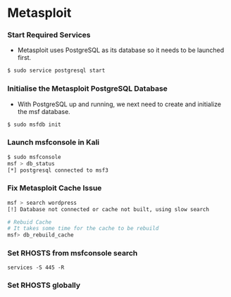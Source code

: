 # Metasploit

### Start Required Services <a href="#start-required-services" id="start-required-services"></a>

* Metasploit uses PostgreSQL as its database so it needs to be launched first.

```bash
$ sudo service postgresql start
```

### Initialise the Metasploit PostgreSQL Database <a href="#initialise-the-metasploit-postgresql-database" id="initialise-the-metasploit-postgresql-database"></a>

* With PostgreSQL up and running, we next need to create and initialize the msf database.

```bash
$ sudo msfdb init
```

### Launch msfconsole in Kali <a href="#launch-msfconsole-in-kali" id="launch-msfconsole-in-kali"></a>

```bash
$ sudo msfconsole
msf > db_status
[*] postgresql connected to msf3
```

### Fix Metasploit Cache Issue <a href="#fix-metasploit-cache-issue" id="fix-metasploit-cache-issue"></a>

```bash
msf > search wordpress
[!] Database not connected or cache not built, using slow search

# Rebuid Cache
# It takes some time for the cache to be rebuild
msf> db_rebuild_cache
```

### Set RHOSTS from msfconsole search

```
services -S 445 -R
```

### Set RHOSTS globally 
